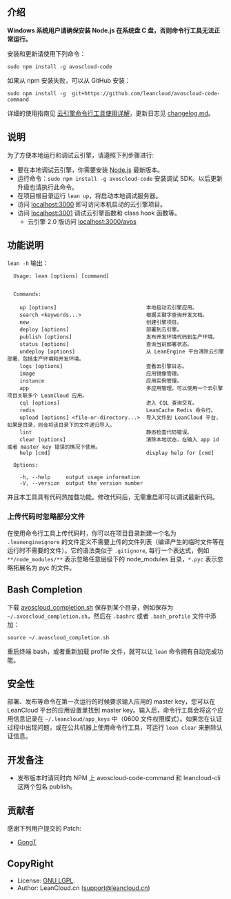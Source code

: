 ## 介绍

**Windows 系统用户请确保安装 Node.js 在系统盘 C 盘，否则命令行工具无法正常运行。**

安装和更新请使用下列命令：

```
sudo npm install -g avoscloud-code
```

如果从 npm 安装失败，可以从 GitHub 安装：

```
sudo npm install -g  git+https://github.com/leancloud/avoscloud-code-command
```

详细的使用指南见 [云引擎命令行工具使用详解](http://leancloud.cn/docs/cloud_code_commandline.html)，更新日志见 [changelog.md](https://github.com/leancloud/avoscloud-code-command/blob/master/changelog.md)。

## 说明

为了方便本地运行和调试云引擎，请遵照下列步骤进行:

* 要在本地调试云引擎，你需要安装 [Node.js](http://nodejs.org) 最新版本。
* 运行命令：`sudo npm install -g avoscloud-code` 安装调试 SDK。以后更新升级也请执行此命令。
* 在项目根目录运行 `lean up`，将启动本地调试服务器。
* 访问 [localhost:3000](http://localhost:3000/) 即可访问本机启动的云引擎项目。
* 访问 [localhost:3001](http://localhost:3001) 调试云引擎函数和 class hook 函数等。
  * 云引擎 2.0 版访问 [localhost:3000/avos](http://localhost:3000/avos)

## 功能说明

`lean -h` 输出：

```
  Usage: lean [options] [command]


  Commands:

    up [options]                             本地启动云引擎应用。
    search <keywords...>                     根据关键字查询开发文档。
    new                                      创建引擎项目。
    deploy [options]                         部署到云引擎。
    publish [options]                        发布开发环境代码到生产环境。
    status [options]                         查询当前部署状态。
    undeploy [options]                       从 LeanEngine 平台清除云引擎部署，包括生产环境和开发环境。
    logs [options]                           查看云引擎日志。
    image                                    应用镜像管理。
    instance                                 应用实例管理。
    app                                      多应用管理，可以使用一个云引擎项目关联多个 LeanCloud 应用。
    cql [options]                            进入 CQL 查询交互。
    redis                                    LeanCache Redis 命令行。
    upload [options] <file-or-directory...>  导入文件到 LeanCloud 平台，如果是目录，则会将该目录下的文件递归导入。
    lint                                     静态检查代码错误。
    clear [options]                          清除本地状态，在输入 app id 或者 master key 错误的情况下使用。
    help [cmd]                               display help for [cmd]

  Options:

    -h, --help     output usage information
    -V, --version  output the version number
```

并且本工具具有代码热加载功能。修改代码后，无需重启即可以调试最新代码。

### 上传代码时忽略部分文件

在使用命令行工具上传代码时，你可以在项目目录新建一个名为 `.leanengineignore` 的文件定义不需要上传的文件列表（编译产生的临时文件等在运行时不需要的文件）。它的语法类似于 `.gitignore`, 每行一个表达式，例如 `**/node_modules/**` 表示忽略任意层级下的 node_modules 目录，`*.pyc` 表示忽略拓展名为 pyc 的文件。

## Bash Completion

下载 [avoscloud_completion.sh](https://github.com/avoscloud/avoscloud-code-command/blob/master/avoscloud_completion.sh) 保存到某个目录，例如保存为 `~/.avoscloud_completion.sh`，然后在 `.bashrc` 或者 `.bash_profile` 文件中添加：

```
source ~/.avoscloud_completion.sh
```

重启终端 bash，或者重新加载 profile 文件，就可以让 `lean` 命令拥有自动完成功能。

## 安全性

部署、发布等命令在第一次运行的时候要求输入应用的 master key，您可以在 LeanCloud 平台的应用设置里找到 master key。输入后，命令行工具会将这个应用信息记录在 `~/.leancloud/app_keys` 中（0600 文件权限模式）。如果您在认证过程中出现问题，或在公共机器上使用命令行工具，可运行 `lean clear` 来删除认证信息。


## 开发备注

* 发布版本时请同时向 NPM 上 avoscloud-code-command 和 leancloud-cli 这两个包名 publish。

## 贡献者

感谢下列用户提交的 Patch:

* [GongT](https://github.com/GongT)

## CopyRight

* License: [GNU LGPL](https://www.gnu.org/licenses/lgpl.html).
* Author: LeanCloud.cn (support@leancloud.cn)
